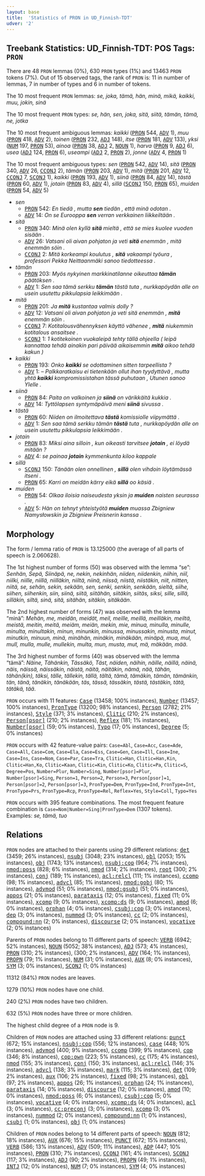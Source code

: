 ```yaml
---
layout: base
title:  'Statistics of PRON in UD_Finnish-TDT'
udver: '2'
---
```


## Treebank Statistics: UD_Finnish-TDT: POS Tags: `PRON`

There are 48 `PRON` lemmas (0%), 630 `PRON` types (1%) and 13463 `PRON` tokens (7%).
Out of 15 observed tags, the rank of `PRON` is: 11 in number of lemmas, 7 in number of types and 6 in number of tokens.

The 10 most frequent `PRON` lemmas: <em>se, joka, tämä, hän, minä, mikä, kaikki, muu, jokin, sinä</em>

The 10 most frequent `PRON` types:  <em>se, hän, sen, joka, sitä, siitä, tämän, tämä, ne, jotka</em>

The 10 most frequent ambiguous lemmas: <em>kaikki</em> (<tt><a href="fi_tdt-pos-PRON.html">PRON</a></tt> 544, <tt><a href="fi_tdt-pos-ADV.html">ADV</a></tt> 1), <em>muu</em> (<tt><a href="fi_tdt-pos-PRON.html">PRON</a></tt> 418, <tt><a href="fi_tdt-pos-ADV.html">ADV</a></tt> 2), <em>toinen</em> (<tt><a href="fi_tdt-pos-PRON.html">PRON</a></tt> 232, <tt><a href="fi_tdt-pos-ADJ.html">ADJ</a></tt> 148), <em>itse</em> (<tt><a href="fi_tdt-pos-PRON.html">PRON</a></tt> 181, <tt><a href="fi_tdt-pos-ADV.html">ADV</a></tt> 133), <em>yksi</em> (<tt><a href="fi_tdt-pos-NUM.html">NUM</a></tt> 197, <tt><a href="fi_tdt-pos-PRON.html">PRON</a></tt> 53), <em>ainoa</em> (<tt><a href="fi_tdt-pos-PRON.html">PRON</a></tt> 38, <tt><a href="fi_tdt-pos-ADJ.html">ADJ</a></tt> 2, <tt><a href="fi_tdt-pos-NOUN.html">NOUN</a></tt> 1), <em>harva</em> (<tt><a href="fi_tdt-pos-PRON.html">PRON</a></tt> 9, <tt><a href="fi_tdt-pos-ADJ.html">ADJ</a></tt> 6), <em>usea</em> (<tt><a href="fi_tdt-pos-ADJ.html">ADJ</a></tt> 124, <tt><a href="fi_tdt-pos-PRON.html">PRON</a></tt> 6), <em>useampi</em> (<tt><a href="fi_tdt-pos-ADJ.html">ADJ</a></tt> 2, <tt><a href="fi_tdt-pos-PRON.html">PRON</a></tt> 2), <em>jonne</em> (<tt><a href="fi_tdt-pos-ADV.html">ADV</a></tt> 4, <tt><a href="fi_tdt-pos-PRON.html">PRON</a></tt> 1)

The 10 most frequent ambiguous types:  <em>sen</em> (<tt><a href="fi_tdt-pos-PRON.html">PRON</a></tt> 542, <tt><a href="fi_tdt-pos-ADV.html">ADV</a></tt> 14), <em>sitä</em> (<tt><a href="fi_tdt-pos-PRON.html">PRON</a></tt> 340, <tt><a href="fi_tdt-pos-ADV.html">ADV</a></tt> 26, <tt><a href="fi_tdt-pos-CCONJ.html">CCONJ</a></tt> 2), <em>tämän</em> (<tt><a href="fi_tdt-pos-PRON.html">PRON</a></tt> 203, <tt><a href="fi_tdt-pos-ADV.html">ADV</a></tt> 1), <em>mitä</em> (<tt><a href="fi_tdt-pos-PRON.html">PRON</a></tt> 201, <tt><a href="fi_tdt-pos-ADV.html">ADV</a></tt> 12, <tt><a href="fi_tdt-pos-CCONJ.html">CCONJ</a></tt> 7, <tt><a href="fi_tdt-pos-SCONJ.html">SCONJ</a></tt> 1), <em>kaikki</em> (<tt><a href="fi_tdt-pos-PRON.html">PRON</a></tt> 193, <tt><a href="fi_tdt-pos-ADV.html">ADV</a></tt> 1), <em>siinä</em> (<tt><a href="fi_tdt-pos-PRON.html">PRON</a></tt> 84, <tt><a href="fi_tdt-pos-ADV.html">ADV</a></tt> 14), <em>tästä</em> (<tt><a href="fi_tdt-pos-PRON.html">PRON</a></tt> 60, <tt><a href="fi_tdt-pos-ADV.html">ADV</a></tt> 1), <em>jotain</em> (<tt><a href="fi_tdt-pos-PRON.html">PRON</a></tt> 83, <tt><a href="fi_tdt-pos-ADV.html">ADV</a></tt> 4), <em>sillä</em> (<tt><a href="fi_tdt-pos-SCONJ.html">SCONJ</a></tt> 150, <tt><a href="fi_tdt-pos-PRON.html">PRON</a></tt> 65), <em>muiden</em> (<tt><a href="fi_tdt-pos-PRON.html">PRON</a></tt> 54, <tt><a href="fi_tdt-pos-ADV.html">ADV</a></tt> 5)


* <em>sen</em>
  * <tt><a href="fi_tdt-pos-PRON.html">PRON</a></tt> 542: <em>En tiedä , mutta <b>sen</b> tiedän , että minä odotan .</em>
  * <tt><a href="fi_tdt-pos-ADV.html">ADV</a></tt> 14: <em>On se Eurooppa <b>sen</b> verran verkkainen liikkeiltään .</em>
* <em>sitä</em>
  * <tt><a href="fi_tdt-pos-PRON.html">PRON</a></tt> 340: <em>Minä olen kyllä <b>sitä</b> mieltä , että se mies kuolee vuoden sisään .</em>
  * <tt><a href="fi_tdt-pos-ADV.html">ADV</a></tt> 26: <em>Vatsani oli aivan pohjaton ja veti <b>sitä</b> enemmän , mitä enemmän söin .</em>
  * <tt><a href="fi_tdt-pos-CCONJ.html">CCONJ</a></tt> 2: <em>Mitä korkeampi koulutus , <b>sitä</b> vakaampi työura , professori Pekka Neittaanmäki sanoo tiedotteessa .</em>
* <em>tämän</em>
  * <tt><a href="fi_tdt-pos-PRON.html">PRON</a></tt> 203: <em>Myös nykyinen markkinatilanne oikeuttaa <b>tämän</b> päätöksen .</em>
  * <tt><a href="fi_tdt-pos-ADV.html">ADV</a></tt> 1: <em>Sen saa tämä serkku <b>tämän</b> tästä tuta , nurkkapöydän alle on usein usutettu pikkulapsia leikkimään .</em>
* <em>mitä</em>
  * <tt><a href="fi_tdt-pos-PRON.html">PRON</a></tt> 201: <em>Ja <b>mitä</b> kustantaa valmis dolly ?</em>
  * <tt><a href="fi_tdt-pos-ADV.html">ADV</a></tt> 12: <em>Vatsani oli aivan pohjaton ja veti sitä enemmän , <b>mitä</b> enemmän söin .</em>
  * <tt><a href="fi_tdt-pos-CCONJ.html">CCONJ</a></tt> 7: <em>Kotitalousvähennyksen käyttö vähenee , <b>mitä</b> niukemmin kotitalous ansaitsee .</em>
  * <tt><a href="fi_tdt-pos-SCONJ.html">SCONJ</a></tt> 1: <em>1 kotitekoinen vuokaleipä tehty tällä ohjeella ( leipä kannattaa tehdä ainakin pari päivää aikaisemmin <b>mitä</b> aikoo tehdä kakun )</em>
* <em>kaikki</em>
  * <tt><a href="fi_tdt-pos-PRON.html">PRON</a></tt> 193: <em>Onko <b>kaikki</b> se odottaminen sitten tarpeellista ?</em>
  * <tt><a href="fi_tdt-pos-ADV.html">ADV</a></tt> 1: <em>– Palkkaratkaisu ei tietenkään ollut ihan tyydyttävä , mutta yhtä <b>kaikki</b> kompromissistahan tässä puhutaan , Utunen sanoo Ylelle .</em>
* <em>siinä</em>
  * <tt><a href="fi_tdt-pos-PRON.html">PRON</a></tt> 84: <em>Paita on valkoinen ja <b>siinä</b> on värikkäitä kukkia .</em>
  * <tt><a href="fi_tdt-pos-ADV.html">ADV</a></tt> 14: <em>Tyttölapsen syntymäpäivä meni <b>siinä</b> sivussa .</em>
* <em>tästä</em>
  * <tt><a href="fi_tdt-pos-PRON.html">PRON</a></tt> 60: <em>Niiden on ilmoitettava <b>tästä</b> komissiolle viipymättä .</em>
  * <tt><a href="fi_tdt-pos-ADV.html">ADV</a></tt> 1: <em>Sen saa tämä serkku tämän <b>tästä</b> tuta , nurkkapöydän alle on usein usutettu pikkulapsia leikkimään .</em>
* <em>jotain</em>
  * <tt><a href="fi_tdt-pos-PRON.html">PRON</a></tt> 83: <em>Miksi aina silloin , kun oikeasti tarvitsee <b>jotain</b> , ei löydä mitään ?</em>
  * <tt><a href="fi_tdt-pos-ADV.html">ADV</a></tt> 4: <em>se painaa <b>jotain</b> kymmenkunta kiloo kappale</em>
* <em>sillä</em>
  * <tt><a href="fi_tdt-pos-SCONJ.html">SCONJ</a></tt> 150: <em>Tänään olen onnellinen , <b>sillä</b> olen vihdoin löytämässä itseni .</em>
  * <tt><a href="fi_tdt-pos-PRON.html">PRON</a></tt> 65: <em>Karri on meidän kärry eikä <b>sillä</b> oo käsiä .</em>
* <em>muiden</em>
  * <tt><a href="fi_tdt-pos-PRON.html">PRON</a></tt> 54: <em>Olkaa iloisia naiseudesta yksin ja <b>muiden</b> naisten seurassa .</em>
  * <tt><a href="fi_tdt-pos-ADV.html">ADV</a></tt> 5: <em>Hän on tehnyt yhteistyötä <b>muiden</b> muassa Zbigniew Namysłowskin ja Zbigniew Preisnerin kanssa .</em>

## Morphology

The form / lemma ratio of `PRON` is 13.125000 (the average of all parts of speech is 2.060628).

The 1st highest number of forms (50) was observed with the lemma “se”: <em>Senhän, Sepä, Siinäpä, ne, nekin, nekinhän, niiden, niidenkin, niihin, niil, niilki, niille, niillä, niilläkin, niiltä, niinä, niissä, niistä, niistäkin, niit, niitten, niitä, se, sehän, sekin, sekään, sen, senki, senkin, senkään, sieltä, siihe, siihen, siihenkin, siin, siinä, siitä, siitähän, siitäkin, siitäs, siksi, sille, sillä, silläkin, siltä, sinä, sitä, sitähän, sitäkin, sitäkään</em>.

The 2nd highest number of forms (47) was observed with the lemma “minä”: <em>Mehän, me, meidän, meidät, meil, meille, meillä, meilläkin, meiltä, meistä, meitin, meitä, meiäm, meiän, mekin, mie, minua, minulla, minulle, minulta, minultakin, minun, minunkin, minussa, minussakin, minusta, minut, minutkin, minuun, minä, minähän, minäkin, minäkään, minäpä, mua, mul, mull, mulla, mulle, mullekin, multa, mun, musta, mut, mä, mäkään, mää</em>.

The 3rd highest number of forms (40) was observed with the lemma “tämä”: <em>Näine, Tähänkin, Tässäkö, Täst, näiden, näihin, näille, näillä, näinä, näis, näissä, näissäkin, näistä, näitä, näitäkin, nämä, nää, tähän, tähän(kin), täksi, tälle, tällekin, tällä, tältä, tämä, tämäkin, tämän, tämänkin, tän, tänä, tänäkin, tänäkään, täs, tässä, tässäkin, tästä, tästäkin, tätä, tätäkä, tää</em>.

`PRON` occurs with 11 features: <tt><a href="fi_tdt-feat-Case.html">Case</a></tt> (13458; 100% instances), <tt><a href="fi_tdt-feat-Number.html">Number</a></tt> (13457; 100% instances), <tt><a href="fi_tdt-feat-PronType.html">PronType</a></tt> (13200; 98% instances), <tt><a href="fi_tdt-feat-Person.html">Person</a></tt> (2782; 21% instances), <tt><a href="fi_tdt-feat-Style.html">Style</a></tt> (371; 3% instances), <tt><a href="fi_tdt-feat-Clitic.html">Clitic</a></tt> (210; 2% instances), <tt><a href="fi_tdt-feat-Person-psor.html">Person[psor]</a></tt> (210; 2% instances), <tt><a href="fi_tdt-feat-Reflex.html">Reflex</a></tt> (181; 1% instances), <tt><a href="fi_tdt-feat-Number-psor.html">Number[psor]</a></tt> (59; 0% instances), <tt><a href="fi_tdt-feat-Typo.html">Typo</a></tt> (17; 0% instances), <tt><a href="fi_tdt-feat-Degree.html">Degree</a></tt> (5; 0% instances)

`PRON` occurs with 42 feature-value pairs: `Case=Abl`, `Case=Acc`, `Case=Ade`, `Case=All`, `Case=Com`, `Case=Ela`, `Case=Ess`, `Case=Gen`, `Case=Ill`, `Case=Ine`, `Case=Ins`, `Case=Nom`, `Case=Par`, `Case=Tra`, `Clitic=Han`, `Clitic=Han,Kin`, `Clitic=Han,Ko`, `Clitic=Kaan`, `Clitic=Kin`, `Clitic=Ko`, `Clitic=Pa`, `Clitic=S`, `Degree=Pos`, `Number=Plur`, `Number=Sing`, `Number[psor]=Plur`, `Number[psor]=Sing`, `Person=1`, `Person=2`, `Person=3`, `Person[psor]=1`, `Person[psor]=2`, `Person[psor]=3`, `PronType=Dem`, `PronType=Ind`, `PronType=Int`, `PronType=Prs`, `PronType=Rcp`, `PronType=Rel`, `Reflex=Yes`, `Style=Coll`, `Typo=Yes`

`PRON` occurs with 395 feature combinations.
The most frequent feature combination is `Case=Nom|Number=Sing|PronType=Dem` (1307 tokens).
Examples: <em>se, tämä, tuo</em>


## Relations

`PRON` nodes are attached to their parents using 29 different relations: <tt><a href="fi_tdt-dep-det.html">det</a></tt> (3459; 26% instances), <tt><a href="fi_tdt-dep-nsubj.html">nsubj</a></tt> (3048; 23% instances), <tt><a href="fi_tdt-dep-obl.html">obl</a></tt> (2053; 15% instances), <tt><a href="fi_tdt-dep-obj.html">obj</a></tt> (1743; 13% instances), <tt><a href="fi_tdt-dep-nsubj-cop.html">nsubj:cop</a></tt> (964; 7% instances), <tt><a href="fi_tdt-dep-nmod-poss.html">nmod:poss</a></tt> (828; 6% instances), <tt><a href="fi_tdt-dep-nmod.html">nmod</a></tt> (314; 2% instances), <tt><a href="fi_tdt-dep-root.html">root</a></tt> (300; 2% instances), <tt><a href="fi_tdt-dep-conj.html">conj</a></tt> (189; 1% instances), <tt><a href="fi_tdt-dep-acl-relcl.html">acl:relcl</a></tt> (111; 1% instances), <tt><a href="fi_tdt-dep-ccomp.html">ccomp</a></tt> (98; 1% instances), <tt><a href="fi_tdt-dep-advcl.html">advcl</a></tt> (85; 1% instances), <tt><a href="fi_tdt-dep-nmod-gobj.html">nmod:gobj</a></tt> (80; 1% instances), <tt><a href="fi_tdt-dep-advmod.html">advmod</a></tt> (51; 0% instances), <tt><a href="fi_tdt-dep-nmod-gsubj.html">nmod:gsubj</a></tt> (51; 0% instances), <tt><a href="fi_tdt-dep-appos.html">appos</a></tt> (21; 0% instances), <tt><a href="fi_tdt-dep-parataxis.html">parataxis</a></tt> (12; 0% instances), <tt><a href="fi_tdt-dep-fixed.html">fixed</a></tt> (11; 0% instances), <tt><a href="fi_tdt-dep-xcomp.html">xcomp</a></tt> (9; 0% instances), <tt><a href="fi_tdt-dep-xcomp-ds.html">xcomp:ds</a></tt> (9; 0% instances), <tt><a href="fi_tdt-dep-amod.html">amod</a></tt> (6; 0% instances), <tt><a href="fi_tdt-dep-orphan.html">orphan</a></tt> (4; 0% instances), <tt><a href="fi_tdt-dep-csubj-cop.html">csubj:cop</a></tt> (3; 0% instances), <tt><a href="fi_tdt-dep-dep.html">dep</a></tt> (3; 0% instances), <tt><a href="fi_tdt-dep-nummod.html">nummod</a></tt> (3; 0% instances), <tt><a href="fi_tdt-dep-cc.html">cc</a></tt> (2; 0% instances), <tt><a href="fi_tdt-dep-compound-nn.html">compound:nn</a></tt> (2; 0% instances), <tt><a href="fi_tdt-dep-discourse.html">discourse</a></tt> (2; 0% instances), <tt><a href="fi_tdt-dep-vocative.html">vocative</a></tt> (2; 0% instances)

Parents of `PRON` nodes belong to 11 different parts of speech: <tt><a href="fi_tdt-pos-VERB.html">VERB</a></tt> (6942; 52% instances), <tt><a href="fi_tdt-pos-NOUN.html">NOUN</a></tt> (5052; 38% instances), <tt><a href="fi_tdt-pos-ADJ.html">ADJ</a></tt> (573; 4% instances), <tt><a href="fi_tdt-pos-PRON.html">PRON</a></tt> (310; 2% instances),  (300; 2% instances), <tt><a href="fi_tdt-pos-ADV.html">ADV</a></tt> (164; 1% instances), <tt><a href="fi_tdt-pos-PROPN.html">PROPN</a></tt> (79; 1% instances), <tt><a href="fi_tdt-pos-NUM.html">NUM</a></tt> (31; 0% instances), <tt><a href="fi_tdt-pos-AUX.html">AUX</a></tt> (8; 0% instances), <tt><a href="fi_tdt-pos-SYM.html">SYM</a></tt> (3; 0% instances), <tt><a href="fi_tdt-pos-SCONJ.html">SCONJ</a></tt> (1; 0% instances)

11312 (84%) `PRON` nodes are leaves.

1279 (10%) `PRON` nodes have one child.

240 (2%) `PRON` nodes have two children.

632 (5%) `PRON` nodes have three or more children.

The highest child degree of a `PRON` node is 9.

Children of `PRON` nodes are attached using 33 different relations: <tt><a href="fi_tdt-dep-punct.html">punct</a></tt> (672; 15% instances), <tt><a href="fi_tdt-dep-nsubj-cop.html">nsubj:cop</a></tt> (556; 12% instances), <tt><a href="fi_tdt-dep-case.html">case</a></tt> (448; 10% instances), <tt><a href="fi_tdt-dep-advmod.html">advmod</a></tt> (400; 9% instances), <tt><a href="fi_tdt-dep-ccomp.html">ccomp</a></tt> (399; 9% instances), <tt><a href="fi_tdt-dep-cop.html">cop</a></tt> (346; 8% instances), <tt><a href="fi_tdt-dep-cop-own.html">cop:own</a></tt> (223; 5% instances), <tt><a href="fi_tdt-dep-cc.html">cc</a></tt> (175; 4% instances), <tt><a href="fi_tdt-dep-nmod.html">nmod</a></tt> (155; 3% instances), <tt><a href="fi_tdt-dep-conj.html">conj</a></tt> (150; 3% instances), <tt><a href="fi_tdt-dep-acl-relcl.html">acl:relcl</a></tt> (146; 3% instances), <tt><a href="fi_tdt-dep-advcl.html">advcl</a></tt> (138; 3% instances), <tt><a href="fi_tdt-dep-mark.html">mark</a></tt> (115; 3% instances), <tt><a href="fi_tdt-dep-det.html">det</a></tt> (109; 2% instances), <tt><a href="fi_tdt-dep-aux.html">aux</a></tt> (106; 2% instances), <tt><a href="fi_tdt-dep-fixed.html">fixed</a></tt> (98; 2% instances), <tt><a href="fi_tdt-dep-obl.html">obl</a></tt> (97; 2% instances), <tt><a href="fi_tdt-dep-appos.html">appos</a></tt> (26; 1% instances), <tt><a href="fi_tdt-dep-orphan.html">orphan</a></tt> (24; 1% instances), <tt><a href="fi_tdt-dep-parataxis.html">parataxis</a></tt> (14; 0% instances), <tt><a href="fi_tdt-dep-discourse.html">discourse</a></tt> (12; 0% instances), <tt><a href="fi_tdt-dep-amod.html">amod</a></tt> (10; 0% instances), <tt><a href="fi_tdt-dep-nmod-poss.html">nmod:poss</a></tt> (6; 0% instances), <tt><a href="fi_tdt-dep-csubj-cop.html">csubj:cop</a></tt> (5; 0% instances), <tt><a href="fi_tdt-dep-vocative.html">vocative</a></tt> (4; 0% instances), <tt><a href="fi_tdt-dep-xcomp-ds.html">xcomp:ds</a></tt> (4; 0% instances), <tt><a href="fi_tdt-dep-acl.html">acl</a></tt> (3; 0% instances), <tt><a href="fi_tdt-dep-cc-preconj.html">cc:preconj</a></tt> (3; 0% instances), <tt><a href="fi_tdt-dep-xcomp.html">xcomp</a></tt> (3; 0% instances), <tt><a href="fi_tdt-dep-nummod.html">nummod</a></tt> (2; 0% instances), <tt><a href="fi_tdt-dep-compound-nn.html">compound:nn</a></tt> (1; 0% instances), <tt><a href="fi_tdt-dep-csubj.html">csubj</a></tt> (1; 0% instances), <tt><a href="fi_tdt-dep-obj.html">obj</a></tt> (1; 0% instances)

Children of `PRON` nodes belong to 14 different parts of speech: <tt><a href="fi_tdt-pos-NOUN.html">NOUN</a></tt> (812; 18% instances), <tt><a href="fi_tdt-pos-AUX.html">AUX</a></tt> (676; 15% instances), <tt><a href="fi_tdt-pos-PUNCT.html">PUNCT</a></tt> (672; 15% instances), <tt><a href="fi_tdt-pos-VERB.html">VERB</a></tt> (586; 13% instances), <tt><a href="fi_tdt-pos-ADV.html">ADV</a></tt> (509; 11% instances), <tt><a href="fi_tdt-pos-ADP.html">ADP</a></tt> (447; 10% instances), <tt><a href="fi_tdt-pos-PRON.html">PRON</a></tt> (310; 7% instances), <tt><a href="fi_tdt-pos-CCONJ.html">CCONJ</a></tt> (161; 4% instances), <tt><a href="fi_tdt-pos-SCONJ.html">SCONJ</a></tt> (117; 3% instances), <tt><a href="fi_tdt-pos-ADJ.html">ADJ</a></tt> (90; 2% instances), <tt><a href="fi_tdt-pos-PROPN.html">PROPN</a></tt> (49; 1% instances), <tt><a href="fi_tdt-pos-INTJ.html">INTJ</a></tt> (12; 0% instances), <tt><a href="fi_tdt-pos-NUM.html">NUM</a></tt> (7; 0% instances), <tt><a href="fi_tdt-pos-SYM.html">SYM</a></tt> (4; 0% instances)

